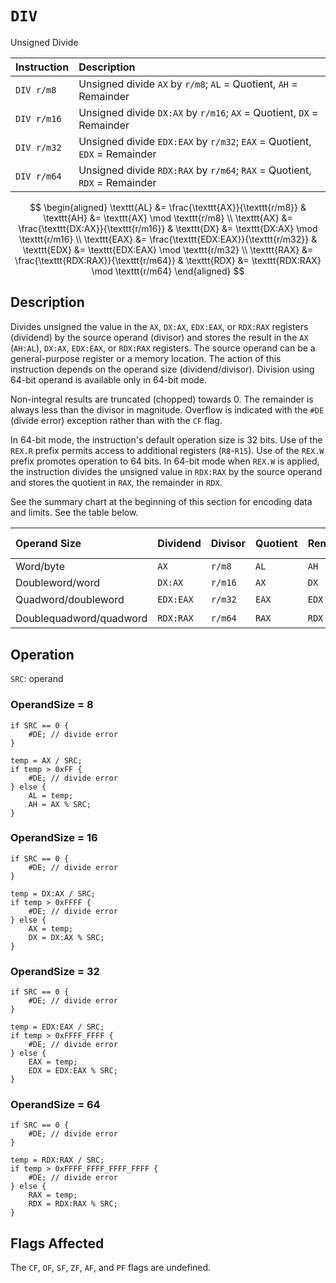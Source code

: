 # `DIV`
Unsigned Divide

| Instruction | Description                                                               |
| :---------- | :------------------------------------------------------------------------ |
| `DIV r/m8`  | Unsigned divide `AX` by `r/m8`; `AL` = Quotient, `AH` = Remainder         |
| `DIV r/m16` | Unsigned divide `DX:AX` by `r/m16`; `AX` = Quotient, `DX` = Remainder     |
| `DIV r/m32` | Unsigned divide `EDX:EAX` by `r/m32`; `EAX` = Quotient, `EDX` = Remainder |
| `DIV r/m64` | Unsigned divide `RDX:RAX` by `r/m64`; `RAX` = Quotient, `RDX` = Remainder |

$$
\begin{aligned}
\texttt{AL} &= \frac{\texttt{AX}}{\texttt{r/m8}} & \texttt{AH} &= \texttt{AX} \mod \texttt{r/m8} \\
\texttt{AX} &= \frac{\texttt{DX:AX}}{\texttt{r/m16}} & \texttt{DX} &= \texttt{DX:AX} \mod \texttt{r/m16} \\
\texttt{EAX} &= \frac{\texttt{EDX:EAX}}{\texttt{r/m32}} & \texttt{EDX} &= \texttt{EDX:EAX} \mod \texttt{r/m32} \\
\texttt{RAX} &= \frac{\texttt{RDX:RAX}}{\texttt{r/m64}} & \texttt{RDX} &= \texttt{RDX:RAX} \mod \texttt{r/m64}
\end{aligned}
$$

## Description
Divides unsigned the value in the `AX`, `DX:AX`, `EDX:EAX`, or `RDX:RAX` registers (dividend) by the source operand (divisor) and stores the result in the `AX` (`AH:AL`), `DX:AX`, `EDX:EAX`, or `RDX:RAX` registers. The source operand can be a general-purpose register or a memory location. The action of this instruction depends on the operand size (dividend/divisor). Division using 64-bit operand is available only in 64-bit mode.

Non-integral results are truncated (chopped) towards 0. The remainder is always less than the divisor in magnitude. Overflow is indicated with the `#DE` (divide error) exception rather than with the `CF` flag.

In 64-bit mode, the instruction's default operation size is 32 bits. Use of the `REX.R` prefix permits access to additional registers (`R8`-`R15`). Use of the `REX.W` prefix promotes operation to 64 bits. In 64-bit mode when `REX.W` is applied, the instruction divides the unsigned value in `RDX:RAX` by the source operand and stores the quotient in `RAX`, the remainder in `RDX`.

See the summary chart at the beginning of this section for encoding data and limits. See the table below.

| Operand Size            | Dividend  | Divisor | Quotient | Remainder | Maximum Quotient   |
| :---------------------- | :-------- | :------ | :------- | :-------- | :----------------- |
| Word/byte               | `AX`      | `r/m8`  | `AL`     | `AH`      | 255                |
| Doubleword/word         | `DX:AX`   | `r/m16` | `AX`     | `DX`      | 65,535             |
| Quadword/doubleword     | `EDX:EAX` | `r/m32` | `EAX`    | `EDX`     | 2<sup>32</sup> - 1 |
| Doublequadword/quadword | `RDX:RAX` | `r/m64` | `RAX`    | `RDX`     | 2<sup>64</sup> - 1 |

## Operation
`SRC`: operand

### OperandSize = 8
```rust,ignore
if SRC == 0 {
    #DE; // divide error
}

temp = AX / SRC;
if temp > 0xFF {
    #DE; // divide error
} else {
    AL = temp;
    AH = AX % SRC;
}
```

### OperandSize = 16
```rust,ignore
if SRC == 0 {
    #DE; // divide error
}

temp = DX:AX / SRC;
if temp > 0xFFFF {
    #DE; // divide error
} else {
    AX = temp;
    DX = DX:AX % SRC;
}
```

### OperandSize = 32
```rust,ignore
if SRC == 0 {
    #DE; // divide error
}

temp = EDX:EAX / SRC;
if temp > 0xFFFF_FFFF {
    #DE; // divide error
} else {
    EAX = temp;
    EDX = EDX:EAX % SRC;
}
```

### OperandSize = 64
```rust,ignore
if SRC == 0 {
    #DE; // divide error
}

temp = RDX:RAX / SRC;
if temp > 0xFFFF_FFFF_FFFF_FFFF {
    #DE; // divide error
} else {
    RAX = temp;
    RDX = RDX:RAX % SRC;
}
```

## Flags Affected
The `CF`, `OF`, `SF`, `ZF`, `AF`, and `PF` flags are undefined.
